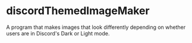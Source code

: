# discordThemedImageMaker
A program that makes images that look differently depending on whether users are in Discord's Dark or Light mode.
